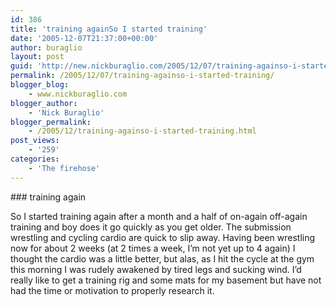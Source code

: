 ```yaml
---
id: 386
title: 'training againSo I started training'
date: '2005-12-07T21:37:00+00:00'
author: buraglio
layout: post
guid: 'http://new.nickburaglio.com/2005/12/07/training-againso-i-started-training/'
permalink: /2005/12/07/training-againso-i-started-training/
blogger_blog:
    - www.nickburaglio.com
blogger_author:
    - 'Nick Buraglio'
blogger_permalink:
    - /2005/12/training-againso-i-started-training.html
post_views:
    - '259'
categories:
    - 'The firehose'
---
```


<div></div>### training again

So I started training again after a month and a half of on-again off-again training and boy does it go quickly as you get older. The submission wrestling and cycling cardio are quick to slip away. Having been wrestling now for about 2 weeks (at 2 times a week, I’m not yet up to 4 again) I thought the cardio was a little better, but alas, as I hit the cycle at the gym this morning I was rudely awakened by tired legs and sucking wind. I’d really like to get a training rig and some mats for my basement but have not had the time or motivation to properly research it.

<div></div>